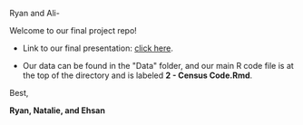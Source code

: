 Ryan and Ali- <p>

Welcome to our final project repo!

- Link to our final presentation: [click here](https://docs.google.com/presentation/d/1wA_dRFAZIOp_nTh8pVTjkQy13OgqN9TJS21EmEyzZ3w/edit?usp=sharing).

- Our data can be found in the "Data" folder, and our main R code file is at the top of the directory and is labeled **2 - Census Code.Rmd**.
<p>
Best,

**Ryan, Natalie, and Ehsan**
